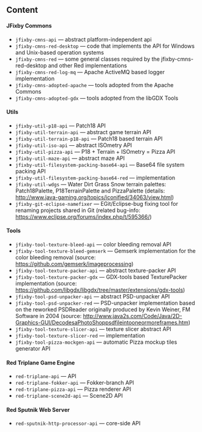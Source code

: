 ## Content

#### JFixby Commons
- `jfixby-cmns-api` — 
 abstract platform-independent api
- `jfixby-cmns-red-desktop` —
 code that implements the API for Windows and Unix-based operation systems
- `jfixby-cmns-red` —
 some general classes required by the jfixby-cmns-red-desktop and other Red implementations
- `jfixby-cmns-red-log-mq` — Apache ActiveMQ based logger implementation
- `jfixby-cmns-adopted-apache` — tools adopted from the Apache Commons
- `jfixby-cmns-adopted-gdx` — tools adopted from the libGDX Tools

#### Utils
- `jfixby-util-p18-api` — Patch18 API
- `jfixby-util-terrain-api` — abstract game terrain API
- `jfixby-util-terrain-p18-api` — Patch18 based terrain API
- `jfixby-util-iso-api` — abstract ISOmetry API
- `jfixby-util-pizza-api` — P18 + Terrain + ISOmetry = Pizza API 
- `jfixby-util-maze-api` — abstract maze API
- `jfixby-util-filesystem-packing-base64-api` — Base64 file system packing API
- `jfixby-util-filesystem-packing-base64-red` — implementation
- `jfixby-util-wdgs` — Water Dirt Grass Snow terrain palettes: Patch18Palette, P18TerrainPalette and PizzaPalette (details: http://www.java-gaming.org/topics/iconified/34063/view.html)
- `jfixby-git-eclipse-namefixer` — EGit/Eclipse-bug fixing tool for renaming projects shared in Git (related bug-info: https://www.eclipse.org/forums/index.php/t/595366/)

#### Tools
- `jfixby-tool-texture-bleed-api` — color bleeding removal API
- `jfixby-tool-texture-bleed-gemserk` — Gemserk implementation for the color bleeding removal (source: https://github.com/gemserk/imageprocessing)
- `jfixby-tool-texture-packer-api` — abstract texture-packer API
- `jfixby-tool-texture-packer-gdx` — GDX-tools based TexturePacker implementation (source: https://github.com/libgdx/libgdx/tree/master/extensions/gdx-tools)
- `jfixby-tool-psd-unpacker-api` — abstract PSD-unpacker API
- `jfixby-tool-psd-unpacker-red` — PSD-unpacker implementation based on the reworked PSDReader originally produced by Kevin Weiner, FM Software in 2004 (source: http://www.java2s.com/Code/Java/2D-Graphics-GUI/DecodesaPhotoShoppsdfileintooneormoreframes.htm)
- `jfixby-tool-texture-slicer-api` — texture slicer abstract API
- `jfixby-tool-texture-slicer-red` — implementation
- `jfixby-tool-pizza-mockgen-api`  — automatic Pizza mockup tiles generator API

#### Red Triplane Game Engine
- `red-triplane-api` — API
- `red-triplane-fokker-api` — Fokker-branch API
- `red-triplane-pizza-api` — Pizza renderer API 
- `red-triplane-scene2d-api` — Scene2D API

#### Red Sputnik Web Server
- `red-sputnik-http-processor-api` — core-side API
